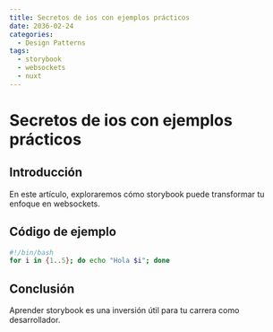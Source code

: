 ```yaml
---
title: Secretos de ios con ejemplos prácticos
date: 2036-02-24
categories:
  - Design Patterns
tags:
  - storybook
  - websockets
  - nuxt
---
```


# Secretos de ios con ejemplos prácticos

## Introducción

En este artículo, exploraremos cómo storybook puede transformar tu enfoque en websockets.

## Código de ejemplo

```bash
#!/bin/bash
for i in {1..5}; do echo "Hola $i"; done
```

## Conclusión

Aprender storybook es una inversión útil para tu carrera como desarrollador.